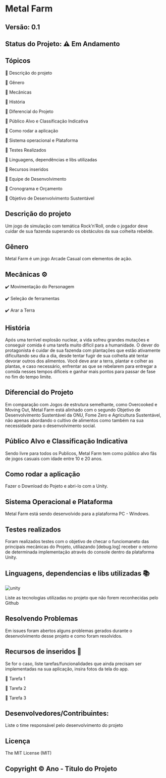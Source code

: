 # Metal Farm
## Versão: 0.1
## Status do Projeto: ⚠️ Em Andamento

## Tópicos
🔹 Descrição do projeto 

🔹 Gênero

🔹 Mecânicas

🔹 História

🔹 Diferencial do Projeto

🔹 Público Alvo e Classificação Indicativa

🔹 Como rodar a aplicação

🔹 Sistema operacional e Plataforma

🔹 Testes Realizados

🔹 Linguagens, dependências e libs utilizadas

🔹 Recursos inseridos 

🔹 Equipe de Desenvolvimento

🔹 Cronograma e Orçamento

🔹 Objetivo de Desenvolvimento Sustentável



## Descrição do projeto
Um jogo de simulação com temática Rock’n’Roll, onde o jogador deve cuidar de sua fazenda superando os obstáculos da sua colheita rebelde.

## Gênero
Metal Farm é um jogo Arcade Casual com elementos de ação.

## Mecânicas ⚙️
✔️ Movimentação do Personagem

✔️ Seleção de ferramentas

✔️ Arar a Terra

## História
Após uma terrível explosão nuclear, a vida sofreu grandes mutações e conseguir comida é uma tarefa muito difícil para a humanidade. O dever do protagonista é cuidar de sua fazenda com plantações que estão ativamente dificultando seu dia a dia, desde tentar fugir de sua colheita até tentar devorar outros dos alimentos. 
Você deve arar a terra, plantar e colher as plantas, e caso necessário, enfrentar as que se rebelarem para entregar a comida nesses tempos difíceis e ganhar mais pontos para passar de fase no fim do tempo limite.

## Diferencial do Projeto
Em comparação com Jogos de estrutura semelhante, como Overcooked e Moving Out, Metal Farm está alinhado com o segundo Objetivo de Desenvolvimento Sustentável da ONU, Fome Zero e Agricultura Sustentável, não apenas abordando o cultivo de alimentos como também na sua necessidade para o desenvolvimento social. 

## Público Alvo e Classificação Indicativa
Sendo livre para todos os Publicos, Metal Farm tem como público alvo fãs de jogos casuais com idade entre 10 e 20 anos.

## Como rodar a aplicação 
Fazer o Download do Pojeto e abri-lo com a Unity.

## Sistema Operacional e Plataforma
Metal Farm está sendo desenvolvido para a plataforma PC - Windows.

## Testes realizados
Foram realizados testes com o objetivo de checar o funciomaneto das principais mecânicas do Projeto, utiliazando [debug.log] receber o retorno de determinada implementação através do console dentro da plataforma Unity.

## Linguagens, dependencias e libs utilizadas 📚
![unity](https://i.redd.it/tu3gt6ysfxq71.png)

Liste as tecnologias utilizadas no projeto que não forem reconhecidas pelo Github

## Resolvendo Problemas 
Em issues foram abertos alguns problemas gerados durante o desenvolvimento desse projeto e como foram resolvidos.

## Recursos de inseridos 🧰
Se for o caso, liste tarefas/funcionalidades que ainda precisam ser implementadas na sua aplicação, insira fotos da tela do app.

📝 Tarefa 1

📝 Tarefa 2

📝 Tarefa 3

## Desenvolvedores/Contribuintes:
Liste o time responsável pelo desenvolvimento do projeto

## Licença
The MIT License (MIT)

## Copyright ©️ Ano - Titulo do Projeto

